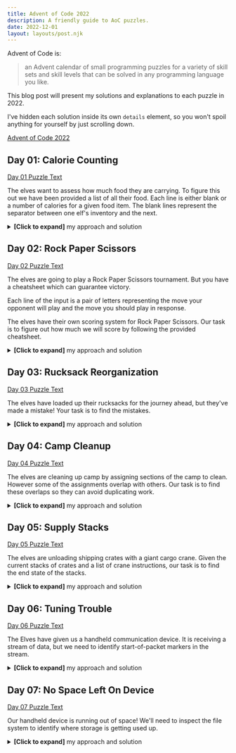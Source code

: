 ```yaml
---
title: Advent of Code 2022
description: A friendly guide to AoC puzzles.
date: 2022-12-01
layout: layouts/post.njk
---
```


Advent of Code is:

> an Advent calendar of small programming puzzles for a variety of skill sets and skill levels that can be solved in any programming language you like.

This blog post will present my solutions and explanations to each puzzle in 2022.

I've hidden each solution inside its own `details` element, so you won't spoil anything for yourself by just scrolling down.

[Advent of Code 2022](https://adventofcode.com/2022)

## Day 01: Calorie Counting

[Day 01 Puzzle Text](https://adventofcode.com/2022/day/1)

The elves want to assess how much food they are carrying. To figure this out we have been provided a list of all their food. Each line is either blank or a number of calories for a given food item. The blank lines represent the separator between one elf's inventory and the next.

<details>
  <summary><strong>[Click to expand]</strong> my approach and solution</summary>

So generally I want to add up numbers, but start a new count each time I encounter a blank line.

I chose to model this as an array of numbers, each representing the total calories held by one elf. Rather than append new entries to the end, I push them on to the front since this means the "current" inventory is always the one at the front. This way I avoid needing to fiddle around with array lengths to get the last element in an arary.

To parse our input data into this model, I use a reducer. On each line:

- If the line is empty: Start a new entry in our model by pushing the value `0` into the front of the array.

```ts
[0, currentInventory, ...otherInventories];
```

- If the line is non-empty: Add the value of this line to the "current" inventory by adding its value to the first value in the array.

```ts
[currentInventory + parseInt(line), ...otherInventories];
```

Once I have the data in this format, both parts are trivial.

Part 1 wants the largest single value, so I use another reducer to scan the array and hold onto the largest value as it goes.

```ts
getElfInventories(getInputStrings(filePath)).reduce(
	(greatest, elf) => Math.max(greatest, elf),
	-Infinity
);
```

Part 2 wants the sum of the three largest values, so I do a descending sort and slice off the first three values.

```ts
getElfInventories(getInputStrings(filePath))
	// Descending sort, puts largest values at the beginning
	.sort((a, b) => b - a)
	// Take the first/largest three
	.slice(0, 3)
	// Sum
	.reduce((acc, curr) => acc + curr);
```

[Full Day 01 Source Code](https://github.com/fildon/AdventOfCode2022/blob/main/src/01-calorie-counting/solutions.ts)

</details>

## Day 02: Rock Paper Scissors

[Day 02 Puzzle Text](https://adventofcode.com/2022/day/1)

The elves are going to play a Rock Paper Scissors tournament. But you have a cheatsheet which can guarantee victory.

Each line of the input is a pair of letters representing the move your opponent will play and the move you should play in response.

The elves have their own scoring system for Rock Paper Scissors. Our task is to figure out how much we will score by following the provided cheatsheet.

<details>
  <summary><strong>[Click to expand]</strong> my approach and solution</summary>

This task is a series of lookups.

- First lookup the move each letter in the input represents
- Then lookup the score provided by the move you played
- Finally lookup the score provided by the result for that round

For part 1, I implemented the three lookups in three different ways, just to amuse myself. The first I use a switch statement, the second an `Array.prototype.indexOf` and the third a regular object.

First lookup:

```ts
/**
 * A for Rock, B for Paper, and C for Scissors.
 * X for Rock, Y for Paper, and Z for Scissors.
 */
const parseLetter = (letter: string): Shape => {
	switch (letter) {
		case "A":
		case "X":
			return "Rock";
		case "B":
		case "Y":
			return "Paper";
		default:
			return "Scissors";
	}
};
```

Second lookup:

```ts
/**
 * 1 for Rock, 2 for Paper, and 3 for Scissors
 */
const shapeScore = (shape: Shape): number =>
	["Rock", "Paper", "Scissors"].indexOf(shape) + 1;
```

Third lookup:

```ts
/**
 * 0 if you lost, 3 if the round was a draw, and 6 if you won
 */
const outcomeScore = ([theirPlay, myPlay]: Round): number => {
	const outcomeMap: Record<Shape, Record<Shape, number>> = {
		Rock: { Rock: 3, Paper: 6, Scissors: 0 },
		Paper: { Rock: 0, Paper: 3, Scissors: 6 },
		Scissors: { Rock: 6, Paper: 0, Scissors: 3 },
	};
	return outcomeMap[theirPlay][myPlay];
};
```

For part 2 it is revealed that we need to decrypt the instructions before using them directly. This only slightly changes the behaviour of the first lookup.

```ts
/**
 * X means you need to lose,
 * Y means you need to end the round in a draw,
 * and Z means you need to win.
 */
const decryptRound = (line: string): Round => {
	const [theirLetter, myLetter] = line.split(" ");
	const theirPlay = parseLetter(theirLetter);
	const decryptionMap: Record<Shape, Record<string, Shape>> = {
		Rock: { X: "Scissors", Y: "Rock", Z: "Paper" },
		Paper: { X: "Rock", Y: "Paper", Z: "Scissors" },
		Scissors: { X: "Paper", Y: "Scissors", Z: "Rock" },
	};
	return [theirPlay, decryptionMap[theirPlay][myLetter]];
};
```

[Full Day 02 Source Code](https://github.com/fildon/AdventOfCode2022/blob/main/src/02-rock-paper-scissors/solutions.ts)

</details>

## Day 03: Rucksack Reorganization

[Day 03 Puzzle Text](https://adventofcode.com/2022/day/3)

The elves have loaded up their rucksacks for the journey ahead, but they've made a mistake! Your task is to find the mistakes.

<details>
  <summary><strong>[Click to expand]</strong> my approach and solution</summary>

In part one, we are looking for the letter that appears in the first and last half of each input line. To assist with this I implemented a general purpose duplicate finder. Finding duplicates is equivalent to repeated set intersection.

I implement this by mapping all the containers to sets and then using the intersect function to reduce them all to one set. I then map the result back into an array for convenience.

```ts
/**
 * Given sets A and B, return the set of their intersection
 */
const intersect = <Element>(a: Set<Element>, b: Set<Element>) =>
	new Set([...a.values()].filter((value) => b.has(value)));

/**
 * Find all elements that appear in all provided containers
 */
const findDuplicates = <Element>(containers: Element[][]) =>
	Array.from(
		containers.map((container) => new Set(container)).reduce(intersect)
	);
```

Other than that we need some boiler plate code to parse the input into "Containers" (arrays of characters) and scoring the duplicates we find according to the elves' system.

Once put together the part 1 solution is a simple pipeline:

```ts
export const solvePart1 = (filePath: string) =>
	getInputStrings(filePath)
		.map(toContainers)
		.map(getRucksackPriority)
		.reduce((a, b) => a + b);
```

For part two we are now looking for duplicates in each group of three input lines. So the only new code we will need is a way to group in batches of three. A reduce will come in handy here. The trick here is treating the head of our accumulator as our "working group" which we push containers into. Once the "working group" has three containers, we start a new group at the head of the accumulator.

```ts
/**
 * Group containers in batches of three
 */
const group = ([currentGroup, ...otherGroups]: Group[], rucksack: Container) =>
	currentGroup.length < 3
		? [[rucksack, ...currentGroup], ...otherGroups]
		: [[rucksack], currentGroup, ...otherGroups];
```

Once again, our solution is now a simple pipeline:

```ts
export const solvePart2 = (filePath: string) =>
	getInputStrings(filePath)
		.map(toContainers)
		.reduce(group, [[]]) // Second arg is the initially empty group
		.map(getGroupPriority)
		.reduce((a, b) => a + b);
```

[Full Day 03 Source Code](https://github.com/fildon/AdventOfCode2022/blob/main/src/03-rucksack-reorganization/solutions.ts)

</details>

## Day 04: Camp Cleanup

[Day 04 Puzzle Text](https://adventofcode.com/2022/day/4)

The elves are cleaning up camp by assigning sections of the camp to clean. However some of the assignments overlap with others. Our task is to find these overlaps so they can avoid duplicating work.

<details>
  <summary><strong>[Click to expand]</strong> my approach and solution</summary>

There's very little logic to do in this puzzle. Most of the work is parsing the input. I chose to parse each line into a pair of pair of numbers. Here's my data type:

```ts
type Range = [number, number];
type RangePair = [Range, Range];
```

To parse each line we first split by `,` and then by `-`. Since splitting a string returns an array, I also created a type predicate to narrow from an array to a 2-tuple:

```ts
/**
 * A little utility to narrow from an array to a tuple of length 2
 */
const isPair = <T>(elements: T[]): elements is [T, T] => elements.length === 2;
```

This means I now get a little validation on each parsing step:

```ts
/**
 * Parse strings of the form "3-42" to Range
 */
const toRange = (instruction: string): Range => {
	const bounds = instruction.split("-").map((str) => parseInt(str));
	if (isPair(bounds)) return bounds;
	throw new Error(`Unrecognised instruction: ${instruction}`);
};

/**
 * Parse strings of the form "1-12,3-42" to RangePair
 */
const toRangePair = (line: string): RangePair => {
	const nums = line.split(",").map(toRange);
	if (isPair(nums)) return nums;
	throw new Error(`Unrecognised line: ${line}`);
};
```

The only thing remaining is to identify which pairs overlap. This can be done with a oneliner:

```ts
/**
 * Returns true if either range fully overlaps the other
 */
const fullyOverlaps = ([[aStart, aEnd], [bStart, bEnd]]: RangePair): boolean =>
	(aStart <= bStart && aEnd >= bEnd) || (bStart <= aStart && bEnd >= aEnd);
```

The left half of that expression handles the case in which `a` fully overlaps `b`, and the right half handles the case in which `b` fully overlaps `a`.

We now assemble the solution to part 1 as a pipeline:

```ts
export const solvePart1 = (filePath: string) =>
	getInputStrings(filePath).map(toRangePair).filter(fullyOverlaps).length;
```

Part 2 changes only one thing. We are now asked to count any kind of overlap. This requires only a slight modification to our overlapping check. Here's all I had to add for part 2:

```ts
/**
 * Returns true if there is any overlap at all between the two ranges
 */
const partiallyOverlaps = ([
	[aStart, aEnd],
	[bStart, bEnd],
]: RangePair): boolean =>
	(aStart <= bEnd && aEnd >= bStart) || (bStart <= aEnd && bEnd >= aStart);

export const solvePart2 = (filePath: string) =>
	getInputStrings(filePath).map(toRangePair).filter(partiallyOverlaps).length;
```

[Full Day 04 Source Code](https://github.com/fildon/AdventOfCode2022/blob/main/src/04-camp-cleanup/solutions.ts)

</details>

## Day 05: Supply Stacks

[Day 05 Puzzle Text](https://adventofcode.com/2022/day/5)

The elves are unloading shipping crates with a giant cargo crane. Given the current stacks of crates and a list of crane instructions, our task is to find the end state of the stacks.

<details>
  <summary><strong>[Click to expand]</strong> my approach and solution</summary>

This task has three interesting stages:

- Decide on an appropriate data structure
- Parse the input into our data structure
- Execute the crane instructions

Our chosen data structure will need a way to represent a collection of stacks, where each stack is itself a collection of crates. Crates are distinguished only by a single letter. An array of arrays of strings will fit the requirements nicely.

We'll also need to represent all the crane instructions. The instructions are a list, where each item has three interesting pieces of information: the quantity, the source stack and the target stack. To me, this screams "array of objects".

Put together, my data structure is:

```ts
type Stacks = Array<Array<string>>;
type Instruction = {
	qty: number;
	from: number;
	to: number;
};
type CraneJob = { stacks: Stacks; instructions: Instruction[] };
```

The next stage of this task is parsing our input into this structure. _This was very tedious and error prone_. There are lots of potential foot guns here.

- The stacks are "columns" in the input but we would much rather they were in "rows".
- There are many symbols we don't want.
- The instructions are 1-indexed, but we would rather have 0-indexing.

The neatest way I found to do the stacks was as follows:

```ts
stackLines.forEach((line) =>
	line
		.split("")
		// Fetch only the relevant input columns
		.filter((_, i) => i % 4 === 1)
		// Push only the non-empty items to their columns
		.forEach((char, i) => char !== " " && stacks[i].push(char))
);
```

Note in particular the modulo: `i % 4 === 1`. This retrieves the value in the input column at index 1 and then ever 4th column after that. This lines up exactly with the character labels for the crates. Some positions are empty however, and so we also need to skip those rather than push empty symbols onto our internal stacks data structure.

I use a similar code pattern for the instruction parsing:

```ts
const instructions = instructionLines
	.map((line) =>
		line
			.split(" ")
			.filter((_, i) => i % 2 === 1)
			.map((val) => parseInt(val))
	)
	// -1 to transform from 1-index to 0-index
	.map(([qty, from, to]) => ({ qty, from: from - 1, to: to - 1 }));
```

Seriously... that's the hard stuff done 😅, everything after this point was straight forward.

In order to execute an instruction we need a way to apply an instruction to a given stacks state and produce a new stacks state. The gist of which is this:

```ts
const movingSlice = stacks[from].slice(0, qty).reverse();

return stacks.map((stack, i) =>
	i === from
		? stack.slice(qty) // Remove the moving slice from the from column
		: i === to
		? [...movingSlice, ...stack] // Push moving slice on top of the stack
		: stack
);
```

Then producing the final stacks state is a matter of applying a reduce over the instructions list and the starting state:

```ts
return instructions
	.reduce(executeInstruction, stacks)
	.map(([top]) => top)
	.join("");
```

The map and join calls there handle reading the answer off the top of each stack.

And that's part 1!

Part 2 is an easy change with a copy+paste of the part 1 solution, and a one line alteration of the `executeInstruction` implementation. But for neatness I chose to pull out this behaviour difference by way of a curried function.

```ts
const solve =
	({ withMultiMove }: { withMultiMove: boolean }) =>
	(filePath: string) => {
		const { stacks, instructions } = parseFile(filePath);

		return instructions
			.reduce(executeInstruction({ withMultiMove }), stacks)
			.map(([top]) => top)
			.join("");
	};
```

This then gives me the power to create my part 1 solver and part 2 solver using this same curried function:

```ts
export const solvePart1 = solve({ withMultiMove: false });
export const solvePart2 = solve({ withMultiMove: true });
```

[Full Day 05 Source Code](https://github.com/fildon/AdventOfCode2022/blob/main/src/05-supply-stacks/solutions.ts)

</details>

## Day 06: Tuning Trouble

[Day 06 Puzzle Text](https://adventofcode.com/2022/day/6)

The Elves have given us a handheld communication device. It is receiving a stream of data, but we need to identify start-of-packet markers in the stream.

<details>
  <summary><strong>[Click to expand]</strong> my approach and solution</summary>

Part 1 requires us to find the first occurance of 4 adjacent unique symbols. Actually counting and tracking uniqueness among four symbols would be tedious, but there is a quick trick for this: put them all in a Set and confirm that the Set has four members. If any were duplicates then the Set's size will be less than four. Now all we have to do is scan over the input with this approach, and return the first match:

```ts
export const solvePart1 = (filePath: string): number => {
	const datastream = getInput(filePath);

	for (let i = 3; i < datastream.length; i++) {
		if (
			new Set([
				datastream[i - 3],
				datastream[i - 2],
				datastream[i - 1],
				datastream[i],
			]).size === 4
		) {
			return i + 1;
		}
	}

	throw new Error("No marker found");
};
```

When I wrote this, I recognised that hard-coding it for a window size of 4 could be a problem, and I assumed that part 2 would force me to drastically rethink this approach. But no! The only change for part 2 is that the window is now length 14. Out of some dumb stubbornness I copied my part 1 approach but just hardcoded a longer window 🙈

```ts
export const solvePart2 = (filePath: string): number => {
	const datastream = getInput(filePath);

	for (let i = 13; i < datastream.length; i++) {
		if (
			new Set([
				datastream[i - 13],
				datastream[i - 12],
				datastream[i - 11],
				datastream[i - 10],
				datastream[i - 9],
				datastream[i - 8],
				datastream[i - 7],
				datastream[i - 6],
				datastream[i - 5],
				datastream[i - 4],
				datastream[i - 3],
				datastream[i - 2],
				datastream[i - 1],
				datastream[i],
			]).size === 14
		) {
			return i + 1;
		}
	}

	throw new Error("No marker found");
};
```

It ain't pretty or elegant, but it works 😅

[Full Day 06 Source Code](https://github.com/fildon/AdventOfCode2022/blob/main/src/06-tuning-trouble/solutions.ts)

</details>

## Day 07: No Space Left On Device

[Day 07 Puzzle Text](https://adventofcode.com/2022/day/7)

Our handheld device is running out of space! We'll need to inspect the file system to identify where storage is getting used up.

<details>
  <summary><strong>[Click to expand]</strong> my approach and solution</summary>

A traditional file system is best modelled as a Tree datastructure. The fundamental property of a Tree is that it contains a root "Node" and any given Node can contain child Nodes. We can state this up front in our type declarations:

```ts
type FileMeta = {
	name: string;
	size: number;
};
type Directory = {
	name: string;
	parent?: Directory;
	files: Array<FileMeta>;
	subDirectories: Array<Directory>;
};
```

Note I also include an _optional_ parent property on each `Directory`. Every directory has a parent except for the Root which has no parent. An alternative approach to this would be for the Root node's parent to be itself, although I found implementing it that way to be more hassle than it is worth.

Now that we have this datastructure, we must populate it with our input data. For this we can run a reducer over our input instructions. Our starting state is an initially empty Root directory. The only additional trick I used was to include a reference to the current working directory in the state a pass through the reducer. So whereas 'file' and 'dir' inputs insert new information to our growing file system, 'cd' inputs modify our current working directory.

Next we require a measure of the size of each directory. The size of a directory is the size of its files plus the sizes of its subdirectories. Since this is a property that depends on children of the same type, this is a natural fit for recursion:

```ts
/**
 * Given a directory annotates it with a size.
 *
 * Runs recursively down through all children.
 */
const measureDirectory = (dir: Directory): SizedDirectory => {
	const measuredSubDirectories = dir.subDirectories.map(measureDirectory);
	return {
		...dir,
		subDirectories: measuredSubDirectories,
		size:
			dir.files.reduce((acc, { size }) => acc + size, 0) +
			measuredSubDirectories.reduce((acc, { size }) => acc + size, 0),
	};
};
```

The only other utility I needed was a way to enumerate all directories anywhere in the tree. This is equivalent to asking for a [tree traversal](https://en.wikipedia.org/wiki/Tree_traversal). I implemented a depth-first preorder traversal like so:

```ts
/**
 * Recursively flatten the directory hierarchy to a simple list
 */
const flattenDirectories = (dir: SizedDirectory): Array<SizedDirectory> => [
	dir,
	...dir.subDirectories.flatMap(flattenDirectories),
];
```

With our data structure built and these utilities in hand, the answers to both part 1 and part 2 are easy to query.

[Full Day 07 Source Code](https://github.com/fildon/AdventOfCode2022/blob/main/src/07-no-space-left-on-device/solutions.ts)

</details>
